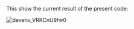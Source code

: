 This show the current result of the present code:


![devenv_VRKCnU9fw0](https://user-images.githubusercontent.com/67010131/230179834-c658fab1-334d-406f-90f4-5d23a1a803e4.gif)
